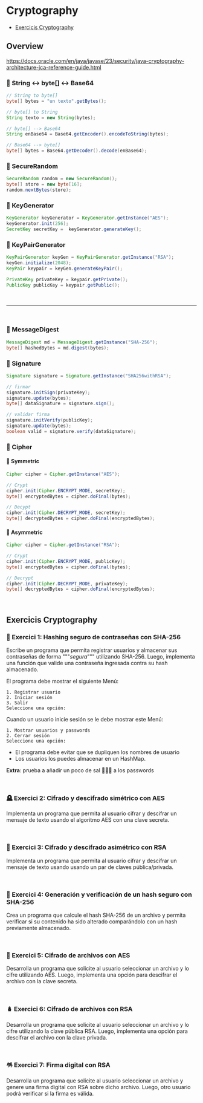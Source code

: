 # Cryptography

* [Exercicis Cryptography](#exercicis-cryptography)

## Overview

https://docs.oracle.com/en/java/javase/23/security/java-cryptography-architecture-jca-reference-guide.html


### 🔐 String ↔ byte[] ↔ Base64

```java
// String to byte[]
byte[] bytes = "un texto".getBytes();

// byte[] to String
String texto = new String(bytes);

// byte[] --> Base64
String enBase64 = Base64.getEncoder().encodeToString(bytes);

// Base64 --> byte[]
byte[] bytes = Base64.getDecoder().decode(enBase64);

```

### 🔐 SecureRandom

```java
SecureRandom random = new SecureRandom();
byte[] store = new byte[16];
random.nextBytes(store);
```

### 🔐 KeyGenerator

```java
KeyGenerator keyGenerator = KeyGenerator.getInstance("AES");
keyGenerator.init(256);
SecretKey secretKey =  keyGenerator.generateKey();
```

### 🔐 KeyPairGenerator

```java
KeyPairGenerator keyGen = KeyPairGenerator.getInstance("RSA");
keyGen.initialize(2048);
KeyPair keypair = keyGen.generateKeyPair();

PrivateKey privateKey = keypair.getPrivate();
PublicKey publicKey = keypair.getPublic();
```

<br>
<hr>
<br>

### 🔐 MessageDigest

```java
MessageDigest md = MessageDigest.getInstance("SHA-256");
byte[] hashedBytes = md.digest(bytes);
```

### 🔐 Signature

```java
Signature signature = Signature.getInstance("SHA256withRSA");

// firmar
signature.initSign(privateKey);
signature.update(bytes);
byte[] dataSignature = signature.sign();

// validar firma
signature.initVerify(publicKey);
signature.update(bytes);
boolean valid = signature.verify(dataSignature);
```

### 🔐 Cipher

#### 🥄 Symmetric

```java
Cipher cipher = Cipher.getInstance("AES");

// Crypt
cipher.init(Cipher.ENCRYPT_MODE, secretKey);
byte[] encryptedBytes = cipher.doFinal(bytes);

// Decypt
cipher.init(Cipher.DECRYPT_MODE, secretKey);
byte[] decryptedBytes = cipher.doFinal(encryptedBytes);
```

#### 🍴 Asymmetric

```java
Cipher cipher = Cipher.getInstance("RSA");

// Crypt
cipher.init(Cipher.ENCRYPT_MODE, publicKey);
byte[] encryptedBytes = cipher.doFinal(bytes);

// Decrypt
cipher.init(Cipher.DECRYPT_MODE, privateKey);
byte[] decryptedBytes = cipher.doFinal(encryptedBytes);

```


<br />

## Exercicis Cryptography

### 🧬 Exercici 1: Hashing seguro de contraseñas con SHA-256

Escribe un programa que permita registrar usuarios y almacenar sus contraseñas de forma """_segura_""" utilizando SHA-256. Luego, implementa una función que valide una contraseña ingresada contra su hash almacenado.

El programa debe mostrar el siguiente Menú:
```
1. Registrar usuario
2. Iniciar sesión
3. Salir
Seleccione una opción: 
```

Cuando un usuario inicie sesión se le debe mostrar este Menú:
```
1. Mostrar usuarios y passwords
2. Cerrar sesión
Seleccione una opción:
```

* El programa debe evitar que se dupliquen los nombres de usuario
* Los usuarios los puedes almacenar en un HashMap.

**Extra**: prueba a añadir un poco de sal 🧂🧂🧂 a los passwords

<br />

### 🪦 Exercici 2: Cifrado y descifrado simétrico con AES

Implementa un programa que permita al usuario cifrar y descifrar un mensaje de texto usando el algoritmo AES con una clave secreta.

<br />

### 🧪 Exercici 3: Cifrado y descifrado asimétrico con RSA

Implementa un programa que permita al usuario cifrar y descifrar un mensaje de texto usando usando un par de claves pública/privada.

<br />

### 🔭 Exercici 4: Generación y verificación de un hash seguro con SHA-256

Crea un programa que calcule el hash SHA-256 de un archivo y permita verificar si su contenido ha sido alterado comparándolo con un hash previamente almacenado.

<br />

### 🧽 Exercici 5: Cifrado de archivos con AES

Desarrolla un programa que solicite al usuario seleccionar un archivo y lo cifre utilizando AES. Luego, implementa una opción para descifrar el archivo con la clave secreta.

<br />

### 🪆 Exercici 6: Cifrado de archivos con RSA

Desarrolla un programa que solicite al usuario seleccionar un archivo y lo cifre utilizando la clave pública RSA. Luego, implementa una opción para descifrar el archivo con la clave privada.

<br />

### 🪅 Exercici 7: Firma digital con RSA

Desarrolla un programa que solicite al usuario seleccionar un archivo y genere una firma digital con RSA sobre dicho archivo. Luego, otro usuario podrá verificar si la firma es válida.
